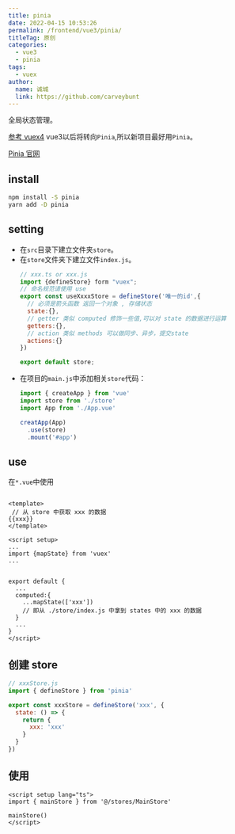 ```yaml
---
title: pinia
date: 2022-04-15 10:53:26
permalink: /frontend/vue3/pinia/
titleTag: 原创
categories: 
  - vue3
  - pinia
tags: 
  - vuex
author: 
  name: 诚城
  link: https://github.com/carveybunt
---
```

全局状态管理。

[参考 vuex4](https://vuex.vuejs.org/)
vue3以后将转向`Pinia`,所以新项目最好用`Pinia`。

[Pinia 官网](https://pinia.vuejs.org/introduction.html)

## install
```bash
npm install -S pinia
yarn add -D pinia
```

## setting
* 在`src`目录下建立文件夹`store`。
* 在`store`文件夹下建立文件`index.js`。
  ```js
  // xxx.ts or xxx.js
  import {defineStore} form "vuex";
  // 命名规范请使用 use
  export const useXxxxStore = defineStore('唯一的id',{
    // 必须是箭头函数 返回一个对象 , 存储状态
    state:{},
    // getter 类似 computed 修饰一些值,可以对 state 的数据进行运算
    getters:{},
    // action 类似 methods 可以做同步、异步，提交state
    actions:{}
  })

  export default store;
  ```
* 在项目的`main.js`中添加相关`store`代码：
  ```js
  import { createApp } from 'vue'
  import store from './store'
  import App from './App.vue'

  creatApp(App)
    .use(store)
    .mount('#app')
  ```

## use
在`*.vue`中使用
```vue

<template>
 // 从 store 中获取 xxx 的数据
{{xxx}}
</template>

<script setup>
...
import {mapState} from 'vuex'
...


export default {
  ...
  computed:{
    ...mapState(['xxx'])
    // 即从 ./store/index.js 中拿到 states 中的 xxx 的数据
  }
  ...
}
</script>
```

## 创建 store

```js
// xxxStore.js
import { defineStore } from 'pinia'

export const xxxStore = defineStore('xxx', {
  state: () => {
    return {
      xxx: 'xxx'
    }
  }
})
```

## 使用

```vue
<script setup lang="ts">
import { mainStore } from '@/stores/MainStore'

mainStore()
</script>
```